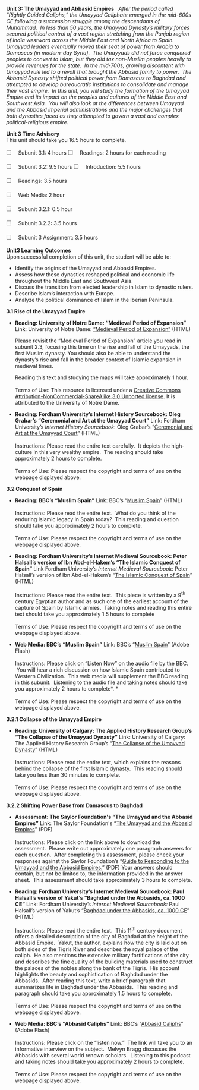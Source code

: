 **Unit 3: The Umayyad and Abbasid Empires** <span id="3"></span> 
*After the period called “Rightly Guided Caliphs,” the Umayyad Caliphate
emerged in the mid-600s CE following a succession struggle among the
descendants of Muhammad.  In less than 50 years, the Umayyad Dynasty’s
military forces secured political control of a vast region stretching
from the Punjab region of India westward across the Middle East and
North Africa to Spain.  Umayyad leaders eventually moved their seat of
power from Arabia to Damascus (in modern-day Syria).  The Umayyads did
not force conquered peoples to convert to Islam, but they did tax
non-Muslim peoples heavily to provide revenues for the state.  In the
mid-700s, growing discontent with Umayyad rule led to a revolt that
brought the Abbasid family to power.  The Abbasid Dynasty shifted
political power from Damascus to Baghdad and attempted to develop
bureaucratic institutions to consolidate and manage their vast empire. 
In this unit, you will study the formation of the Umayyad Empire and its
impact on the peoples and cultures of the Middle East and Southwest
Asia.  You will also look at the differences between Umayyad and the
Abbasid imperial administrations and the major challenges that both
dynasties faced as they attempted to govern a vast and complex
political-religious empire.*

**Unit 3 Time Advisory**  
This unit should take you 16.5 hours to complete.  
  
 <span
style="color: rgb(85, 85, 85); font-family: 'Myriad Pro', 'Gill Sans', 'Gill Sans MT', Calibri, sans-serif; font-size: 16px; line-height: 24px; text-align: left; -webkit-text-size-adjust: none; ">☐
   </span>Subunit 3.1: 4 hours
<span
style="color: rgb(85, 85, 85); font-family: 'Myriad Pro', 'Gill Sans', 'Gill Sans MT', Calibri, sans-serif; font-size: 16px; line-height: 24px; text-align: left; -webkit-text-size-adjust: none; ">☐
   </span>Readings: 2 hours for each reading

<span
style="color: rgb(85, 85, 85); font-family: 'Myriad Pro', 'Gill Sans', 'Gill Sans MT', Calibri, sans-serif; font-size: 16px; line-height: 24px; text-align: left; -webkit-text-size-adjust: none; ">☐
   </span>Subunit 3.2: 9.5 hours
<span
style="color: rgb(85, 85, 85); font-family: 'Myriad Pro', 'Gill Sans', 'Gill Sans MT', Calibri, sans-serif; font-size: 16px; line-height: 24px; text-align: left; -webkit-text-size-adjust: none; ">☐
   </span>Introduction: 5.5 hours  
  
 <span
style="color: rgb(85, 85, 85); font-family: 'Myriad Pro', 'Gill Sans', 'Gill Sans MT', Calibri, sans-serif; font-size: 16px; line-height: 24px; text-align: left; -webkit-text-size-adjust: none; ">☐
   </span>Readings: 3.5 hours  
  
 <span
style="color: rgb(85, 85, 85); font-family: 'Myriad Pro', 'Gill Sans', 'Gill Sans MT', Calibri, sans-serif; font-size: 16px; line-height: 24px; text-align: left; -webkit-text-size-adjust: none; ">☐
   </span>Web Media: 2 hour

<span
style="color: rgb(85, 85, 85); font-family: 'Myriad Pro', 'Gill Sans', 'Gill Sans MT', Calibri, sans-serif; font-size: 16px; line-height: 24px; text-align: left; -webkit-text-size-adjust: none; ">☐
   </span>Subunit 3.2.1: 0.5 hour  
  
 <span
style="color: rgb(85, 85, 85); font-family: 'Myriad Pro', 'Gill Sans', 'Gill Sans MT', Calibri, sans-serif; font-size: 16px; line-height: 24px; text-align: left; -webkit-text-size-adjust: none; ">☐
   </span>Subunit 3.2.2: 3.5 hours  
  
 <span
style="color: rgb(85, 85, 85); font-family: 'Myriad Pro', 'Gill Sans', 'Gill Sans MT', Calibri, sans-serif; font-size: 16px; line-height: 24px; text-align: left; -webkit-text-size-adjust: none; ">☐
   </span>Subunit 3 Assignment: 3.5 hours

**Unit3 Learning Outcomes**  
Upon successful completion of this unit, the student will be able to:  
-   Identify the origins of the Umayyad and Abbasid Empires.
-   Assess how these dynasties reshaped political and economic life
    throughout the Middle East and Southwest Asia.
-   Discuss the transition from elected leadership in Islam to dynastic
    rulers.
-   Describe Islam’s interaction with Europe.
-   Analyze the political dominance of Islam in the Iberian Peninsula.

**3.1 Rise of the Umayyad Empire** <span id="3.1"></span> 
-   **Reading: University of Notre Dame: “Medieval Period of
    Expansion”**
    Link: University of Notre Dame: [“Medieval Period of
    Expansion”](http://ocw.nd.edu/arabic-and-middle-east-studies/islamic-societies-of-the-middle-east-and-north-africa-religion-history-and-culture/lectures/lecture-3) (HTML)  
      
     Please revisit the “Medieval Period of Expansion” article you read
    in subunit 2.3, focusing this time on the rise and fall of the
    Umayyads, the first Muslim dynasty. You should also be able to
    understand the dynasty’s rise and fall in the broader context of
    Islamic expansion in medieval times.  
      
     Reading this text and studying the maps will take approximately 1
    hour.  
        
     Terms of Use: This resource is licensed under a [Creative Commons
    Attribution-NonCommercial-ShareAlike 3.0 Unported
    license](http://creativecommons.org/licenses/by-nc-sa/3.0/). It is
    attributed to the University of Notre Dame.  

-   **Reading: Fordham University’s Internet History Sourcebook: Oleg
    Grabar’s “Ceremonial and Art at the Umayyad Court”**
    Link: Fordham University’s *Internet History Sourcebook*: Oleg
    Grabar’s “[Ceremonial and Art at the Umayyad
    Court](http://www.fordham.edu/halsall/med/grabar1.asp)” (HTML)  
        
     Instructions: Please read the entire text carefully.  It depicts
    the high-culture in this very wealthy empire.  The reading should
    take approximately 2 hours to complete.  
        
     Terms of Use: Please respect the copyright and terms of use on the
    webpage displayed above.

**3.2 Conquest of Spain** <span id="3.2"></span> 
-   **Reading: BBC’s “Muslim Spain”**
    Link: BBC’s “[Muslim
    Spain](http://www.bbc.co.uk/religion/religions/islam/history/spain_1.shtml)”
    (HTML)  
        
     Instructions: Please read the entire text.  What do you think of
    the enduring Islamic legacy in Spain today?  This reading and
    question should take you approximately 2 hours to complete.  
        
     Terms of Use: Please respect the copyright and terms of use on the
    webpage displayed above.

-   **Reading: Fordham University’s Internet Medieval Sourcebook: Peter
    Halsall’s version of Ibn Abd-el-Hakem’s “The Islamic Conquest of
    Spain”**
    Link Fordham University’s *Internet Medieval Sourcebook:* Peter
    Halsall’s version of Ibn Abd-el-Hakem’s “[The Islamic Conquest of
    Spain](http://www.fordham.edu/halsall/source/conqspain.asp)”
    (HTML)  
        
     Instructions: Please read the entire text.  This piece is written
    by a 9<sup>th</sup> century Egyptian author and as such one of the
    earliest account of the capture of Spain by Islamic armies.  Taking
    notes and reading this entire text should take you approximately 1.5
    hours to complete  
        
     Terms of Use: Please respect the copyright and terms of use on the
    webpage displayed above.

-   **Web Media: BBC’s “Muslim Spain”**
    Link: BBC’s “[Muslim
    Spain](http://www.bbc.co.uk/programmes/p00548l1)” (Adobe Flash)  
        
     Instructions: Please click on “Listen Now” on the audio file by the
    BBC.  You will hear a rich discussion on how Islamic Spain
    contributed to Western Civilization.  This web media will supplement
    the BBC reading in this subunit.  Listening to the audio file and
    taking notes should take you approximately 2 hours to complete*. *  
        
     Terms of Use: Please respect the copyright and terms of use on the
    webpage displayed above.

**3.2.1 Collapse of the Umayyad Empire** <span id="3.2.1"></span> 
-   **Reading: University of Calgary: The Applied History Research
    Group’s “The Collapse of the Umayyad Dynasty”**
    Link: University of Calgary: The Applied History Research Group’s
    “[The Collapse of the Umayyad
    Dynasty](https://web.archive.org/web/20130330042325/http://www.ucalgary.ca/applied_history/tutor/islam/caliphate/umCollapse.html)”
    (HTML)  
        
     Instructions: Please read the entire text, which explains the
    reasons behind the collapse of the first Islamic dynasty.  This
    reading should take you less than 30 minutes to complete.  
        
     Terms of Use: Please respect the copyright and terms of use on the
    webpage displayed above.

**3.2.2 Shifting Power Base from Damascus to Baghdad** <span
id="3.2.2"></span> 
-   **Assessment: The Saylor Foundation's “The Umayyad and the Abbasid
    Empires”**
    Link: The Saylor Foundation's “[The Umayyad and the Abbasid
    Empires](http://www.saylor.org/site/wp-content/uploads/2012/04/HIST231-Unit-3-The-Umayyads-and-the-Abbasids-FINAL.pdf)”
    (PDF)  
        
     Instructions: Please click on the link above to download the
    assessment.  Please write out approximately one paragraph answers
    for each question.  After completing this assessment, please check
    your responses against the Saylor Foundation’s “[Guide to Responding
    to the Umayyad and the Abbasid
    Empires.](http://www.saylor.org/site/wp-content/uploads/2012/04/HIST231-Unit-3-Guide-to-Responding-to-The-Umayyads-and-the-Abbasids-FINAL.pdf)”
    (PDF) Your answers should contain, but not be limited to, the
    information provided in the answer sheet.  This assessment should
    take approximately 3 hours to complete.

-   **Reading: Fordham University’s Internet Medieval Sourcebook: Paul
    Halsall’s version of Yakut’s “Baghdad under the Abbasids, ca. 1000
    CE”**
    Link: Fordham University’s *Internet Medieval Sourcebook:* Paul
    Halsall’s version of Yakut’s “[Baghdad under the Abbasids, ca. 1000
    CE](http://www.fordham.edu/halsall/source/1000baghdad.asp)” (HTML)  
        
     Instructions: Please read the entire text.  This 11<sup>th</sup>
    century document offers a detailed description of the city of
    Baghdad at the height of the Abbasid Empire.  Yakut, the author,
    explains how the city is laid out on both sides of the Tigris River
    and describes the royal palace of the caliph.  He also mentions the
    extensive military fortifications of the city and describes the fine
    quality of the building materials used to construct the palaces of
    the nobles along the bank of the Tigris.  His account highlights the
    beauty and sophistication of Baghdad under the Abbasids.  After
    reading this text, write a brief paragraph that summarizes life in
    Baghdad under the Abbasids.  This reading and paragraph should take
    you approximately 1.5 hours to complete.  
        
     Terms of Use: Please respect the copyright and terms of use on the
    webpage displayed above.

-   **Web Media: BBC’s “Abbasid Caliphs”**
    Link: BBC’s “[Abbasid
    Caliphs](http://www.bbc.co.uk/programmes/p003hyfd)” (Adobe Flash)  
        
     Instructions: Please click on the “listen now.”  The link will take
    you to an informative interview on the subject.  Melvyn Bragg
    discusses the Abbasids with several world renown scholars. 
    Listening to this podcast and taking notes should take you
    approximately 2 hours to complete.  
        
     Terms of Use: Please respect the copyright and terms of use on the
    webpage displayed above.


